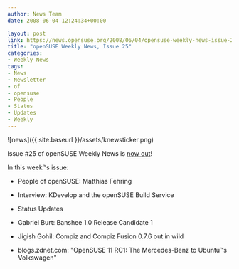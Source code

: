 ```yaml
---
author: News Team
date: 2008-06-04 12:24:34+00:00

layout: post
link: https://news.opensuse.org/2008/06/04/opensuse-weekly-news-issue-25/
title: "openSUSE Weekly News, Issue 25"
categories:
- Weekly News
tags:
- News
- Newsletter
- of
- opensuse
- People
- Status
- Updates
- Weekly
---
```



![news]({{ site.baseurl }}/assets/knewsticker.png)

Issue #25 of openSUSE Weekly News is [now out](http://en.opensuse.org/OpenSUSE_Weekly_News/25)!

In this week™s issue:



	
  * People of openSUSE: Matthias Fehring 

	
  * Interview: KDevelop and the openSUSE Build Service

	
  * Status Updates 

	
  * Gabriel Burt: Banshee 1.0 Release Candidate 1 

	
  * Jigish Gohil: Compiz and Compiz Fusion 0.7.6 out in wild 

	
  * blogs.zdnet.com: "OpenSUSE 11 RC1: The Mercedes-Benz to Ubuntu™s Volkswagen"



		
